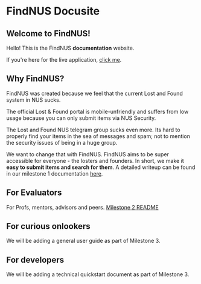 # FindNUS Docusite

## Welcome to FindNUS!
Hello! This is the FindNUS **documentation** website.

If you're here for the live application, [click me](https://findnus.netlify.app/).

## Why FindNUS?
FindNUS was created because we feel that the current Lost and Found system in NUS sucks.  

The official Lost & Found portal is mobile-unfriendly and suffers from low usage because you can only submit items via NUS Security.  

The Lost and Found NUS telegram group sucks even more. Its hard to properly find your items in the sea of messages and spam; not to mention the security issues of being in a huge group.  

We want to change that with FindNUS. FindNUS aims to be super accessible for everyone - the losters and founders. In short, we make it **easy to submit items and search for them**. A detailed writeup can be found in our milestone 1 documentation [here](https://drive.google.com/file/d/1X4n5IalejDChWyBY_rGtnBOd1qMa3wq_/view?usp=sharing).  

## For Evaluators
For Profs, mentors, advisors and peers.
[Milestone 2 README](./ms2/)

## For curious onlookers
We will be adding a general user guide as part of Milestone 3.

##  For developers
We will be adding a technical quickstart document as part of Milestone 3.